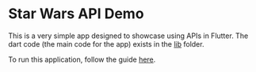 # Star Wars API Demo

This is a very simple app designed to showcase using APIs in Flutter. The dart code (the main code for the app) exists in the [lib](https://github.com/lukas-richters/star-wars-flutter-demo/tree/main/lib) folder.

To run this application, follow the guide [here](https://docs.flutter.dev/get-started/install/windows).
